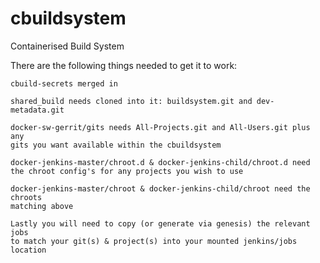 # cbuildsystem
Containerised Build System

There are the following things needed to get it to work:
    
    cbuild-secrets merged in
    
    shared_build needs cloned into it: buildsystem.git and dev-metadata.git
    
    docker-sw-gerrit/gits needs All-Projects.git and All-Users.git plus any
    gits you want available within the cbuildsystem
    
    docker-jenkins-master/chroot.d & docker-jenkins-child/chroot.d need
    the chroot config's for any projects you wish to use
    
    docker-jenkins-master/chroot & docker-jenkins-child/chroot need the chroots
    matching above
    
    Lastly you will need to copy (or generate via genesis) the relevant jobs
    to match your git(s) & project(s) into your mounted jenkins/jobs location
